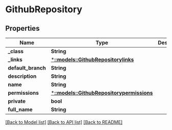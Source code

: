 # GithubRepository

## Properties
Name | Type | Description | Notes
------------ | ------------- | ------------- | -------------
**_class** | **String** |  | [optional] 
**_links** | [***::models::GithubRepositorylinks**](GithubRepositorylinks.md) |  | [optional] 
**default_branch** | **String** |  | [optional] 
**description** | **String** |  | [optional] 
**name** | **String** |  | [optional] 
**permissions** | [***::models::GithubRepositorypermissions**](GithubRepositorypermissions.md) |  | [optional] 
**private** | **bool** |  | [optional] 
**full_name** | **String** |  | [optional] 

[[Back to Model list]](../README.md#documentation-for-models) [[Back to API list]](../README.md#documentation-for-api-endpoints) [[Back to README]](../README.md)


